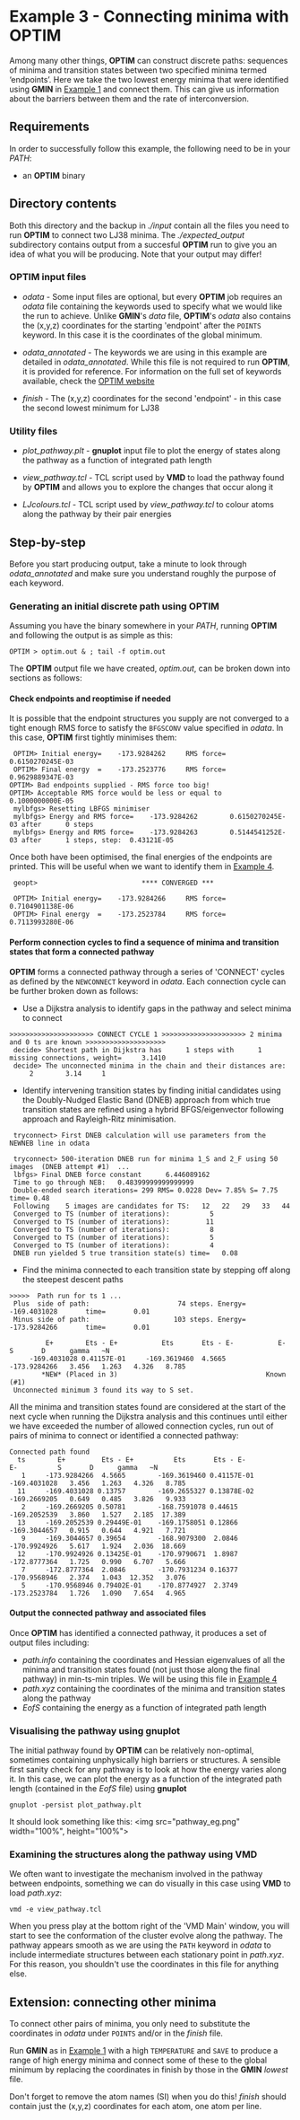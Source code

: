 # Example 3 - Connecting minima with OPTIM

Among many other things, **OPTIM** can construct discrete paths: sequences of minima and transition states between two specified minima termed ‘endpoints’. Here we 
take the two lowest energy minima that were identified using **GMIN** in [Example 1](../01_Introducing_GMIN) and connect them. This can give us information about 
the barriers between them and the rate of interconversion. 

## Requirements
In order to successfully follow this example, the following need to be in your *PATH*:

- an **OPTIM** binary

## Directory contents
Both this directory and the backup in *./input* contain all the files you need to run **OPTIM** to connect two LJ38 minima. The *./expected_output* subdirectory 
contains output from a succesful **OPTIM** run to give you an idea of what you will be producing. Note that your output may differ!

### OPTIM input files

- *odata* -		Some input files are optional, but every **OPTIM** job requires an *odata* file containing the keywords used to specify 
			what we would like the run to achieve. Unlike **GMIN**'s *data* file, **OPTIM**'s *odata* also contains the (x,y,z) coordinates for the 
			starting 'endpoint' after the `POINTS` keyword. In this case it is the coordinates of the global minimum. 
		
- *odata_annotated* -	The keywords we are using in this example are detailed in *odata_annotated*. While this file is not required to run **OPTIM**, it is
			provided for reference. For information on the full set of keywords available, check the [OPTIM website](http://www-wales.ch.cam.ac.uk/OPTIM)

- *finish* -		The (x,y,z) coordinates for the second 'endpoint' - in this case the second lowest minimum for LJ38 		 

### Utility files

- *plot_pathway.plt* - 	**gnuplot** input file to plot the energy of states along the pathway as a function of integrated path length

- *view_pathway.tcl* - 	TCL script used by **VMD** to load the pathway found by **OPTIM** and allows you to explore the changes that occur along it

- *LJcolours.tcl* -	TCL script used by *view_pathway.tcl* to colour atoms along the pathway by their pair energies 	

## Step-by-step

Before you start producing output, take a minute to look through *odata_annotated* and make sure you understand roughly the purpose of each keyword.  

### Generating an initial discrete path using OPTIM

Assuming you have the binary somewhere in your *PATH*, running **OPTIM** and following the output is as simple as this:

```
OPTIM > optim.out & ; tail -f optim.out
```

The **OPTIM** output file we have created, *optim.out*, can be broken down into sections as follows:

#### Check endpoints and reoptimise if needed
It is possible that the endpoint structures you supply are not converged to a tight enough RMS force to satisfy the `BFGSCONV` value specified in *odata*. In this
case, **OPTIM** first tightly minimises them:
```
 OPTIM> Initial energy=    -173.9284262     RMS force=    0.6150270245E-03
 OPTIM> Final energy  =    -173.2523776     RMS force=    0.9629889347E-03
OPTIM> Bad endpoints supplied - RMS force too big!
OPTIM> Acceptable RMS force would be less or equal to     0.1000000000E-05
 mylbfgs> Resetting LBFGS minimiser
 mylbfgs> Energy and RMS force=    -173.9284262        0.6150270245E-03 after      0 steps
 mylbfgs> Energy and RMS force=    -173.9284263        0.5144541252E-03 after      1 steps, step:  0.43121E-05
```
Once both have been optimised, the final energies of the endpoints are printed. This will be useful when we want to identify them in 
[Example 4](../04_Creating_PATHSAMPLE_database).
```
 geopt>                          **** CONVERGED ***

 OPTIM> Initial energy=    -173.9284266     RMS force=    0.7104901138E-06
 OPTIM> Final energy  =    -173.2523784     RMS force=    0.7113993280E-06
```
#### Perform connection cycles to find a sequence of minima and transition states that form a connected pathway
**OPTIM** forms a connected pathway through a series of 'CONNECT' cycles as defined by the `NEWCONNECT` keyword in *odata*. Each connection cycle can be further
broken down as follows:

- Use a Dijkstra analysis to identify gaps in the pathway and select minima to connect
```
>>>>>>>>>>>>>>>>>>>>> CONNECT CYCLE 1 >>>>>>>>>>>>>>>>>>>>> 2 minima and 0 ts are known >>>>>>>>>>>>>>>>>>>>
 decide> Shortest path in Dijkstra has      1 steps with      1 missing connections, weight=     3.1410
 decide> The unconnected minima in the chain and their distances are:
     2        3.14     1
``` 

- Identify intervening transition states by finding initial candidates using the Doubly-Nudged Elastic Band (DNEB) approach from which true transition 
states are refined using a hybrid BFGS/eigenvector following approach and Rayleigh-Ritz minimisation. 
```
 tryconnect> First DNEB calculation will use parameters from the NEWNEB line in odata

 tryconnect> 500-iteration DNEB run for minima 1_S and 2_F using 50 images  (DNEB attempt #1)  ...
 lbfgs> Final DNEB force constant      6.446089162
 Time to go through NEB:   0.48399999999999999
 Double-ended search iterations= 299 RMS= 0.0228 Dev= 7.85% S= 7.75 time= 0.48
 Following    5 images are candidates for TS:   12   22   29   33   44
 Converged to TS (number of iterations):          5
 Converged to TS (number of iterations):         11
 Converged to TS (number of iterations):          8
 Converged to TS (number of iterations):          5
 Converged to TS (number of iterations):          4
 DNEB run yielded 5 true transition state(s) time=   0.08
```

- Find the minima connected to each transition state by stepping off along the steepest descent paths
```
>>>>>  Path run for ts 1 ...
 Plus  side of path:                      74 steps. Energy=    -169.4031028       time=       0.01
 Minus side of path:                     103 steps. Energy=    -173.9284266       time=       0.01

         E+        Ets - E+           Ets       Ets - E-           E-          S       D      gamma   ~N
     -169.4031028 0.41157E-01     -169.3619460  4.5665         -173.9284266   3.456   1.263   4.326   8.785
        *NEW* (Placed in 3)                                     Known (#1)
 Unconnected minimum 3 found its way to S set.
```

All the minima and transition states found are considered at the start of the next cycle when running the Dijkstra analysis and this continues
until either we have exceeded the number of allowed connection cycles, run out of pairs of minima to connect or identified a connected pathway:

```
Connected path found
  ts        E+         Ets - E+          Ets       Ets - E-          E-          S       D      gamma   ~N
   1     -173.9284266  4.5665        -169.3619460 0.41157E-01    -169.4031028   3.456   1.263   4.326   8.785
  11     -169.4031028 0.13757        -169.2655327 0.13878E-02    -169.2669205   0.649   0.485   3.826   9.933
   2     -169.2669205 0.50781        -168.7591078 0.44615        -169.2052539   3.860   1.527   2.185  17.389
  13     -169.2052539 0.29449E-01    -169.1758051 0.12866        -169.3044657   0.915   0.644   4.921   7.721
   9     -169.3044657 0.39654        -168.9079300  2.0846        -170.9924926   5.617   1.924   2.036  18.669
  12     -170.9924926 0.13425E-01    -170.9790671  1.8987        -172.8777364   1.725   0.990   6.707   5.666
   7     -172.8777364  2.0846        -170.7931234 0.16377        -170.9568946   2.374   1.043  12.352   3.076
   5     -170.9568946 0.79402E-01    -170.8774927  2.3749        -173.2523784   1.726   1.090   7.654   4.965
```

#### Output the connected pathway and associated files
Once **OPTIM** has identified a connected pathway, it produces a set of output files including:
  - *path.info* containing the coordinates and Hessian eigenvalues of all the minima and transition states found (not just those along the 
final pathway) in min-ts-min triples. We will be using this file in [Example 4](../04_Creating_PATHSAMPLE_database)
  - *path.xyz* containing the coordinates of the minima and transition states along the pathway 
  - *EofS* containing the energy as a function of integrated path length

### Visualising the pathway using gnuplot

The initial pathway found by **OPTIM** can be relatively non-optimal, sometimes containing unphysically high barriers or structures. A sensible first sanity
check for any pathway is to look at how the energy varies along it. In this case, we can plot the energy as a function of the integrated path length (contained
in the *EofS* file) using **gnuplot**

```
gnuplot -persist plot_pathway.plt
```

It should look something like this:
<img src="pathway_eg.png" width="100%", height="100%">
 
### Examining the structures along the pathway using VMD

We often want to investigate the mechanism involved in the pathway between endpoints, something we can do visually in this case using **VMD** to load *path.xyz*:
```
vmd -e view_pathway.tcl
```

When you press play at the bottom right of the 'VMD Main' window, you will start to see the conformation of the cluster evolve along the pathway. The pathway 
appears smooth as we are using the `PATH` keyword in *odata* to include intermediate structures between each stationary point in *path.xyz*. For this reason, 
you shouldn't use the coordinates in this file for anything else.

## Extension: connecting other minima

To connect other pairs of minima, you only need to substitute the coordinates in *odata* under `POINTS` and/or in the *finish* file. 

Run **GMIN** as in [Example 1](../01_Introducing_GMIN) with a high `TEMPERATURE` and `SAVE` to produce a range of high energy minima and connect some of these 
to the global minimum by replacing the coordinates in finish by those in the **GMIN** *lowest* file. 

Don't forget to remove the atom names (SI) when you do this! *finish* should contain just the (x,y,z) coordinates for each atom, one atom per line.
